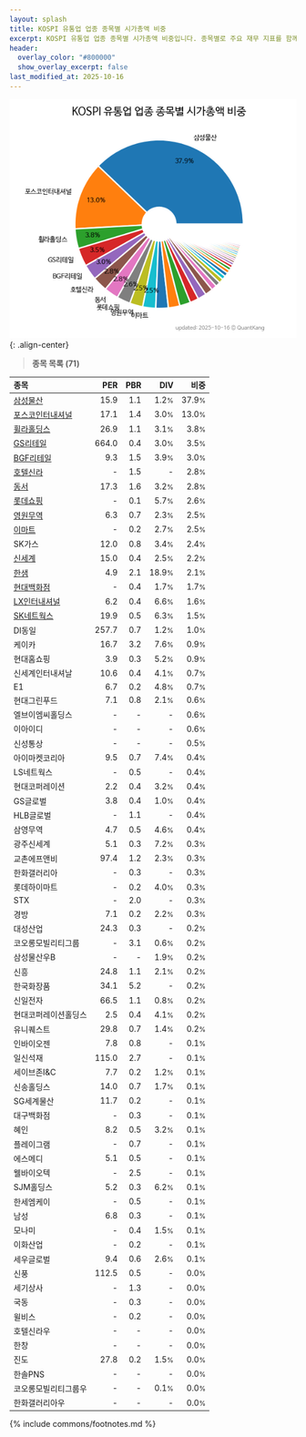 ```yaml
---
layout: splash
title: KOSPI 유통업 업종 종목별 시가총액 비중
excerpt: KOSPI 유통업 업종 종목별 시가총액 비중입니다. 종목별로 주요 재무 지표를 함께 표시합니다.
header:
  overlay_color: "#800000"
  show_overlay_excerpt: false
last_modified_at: 2025-10-16
---
```



![KOSPI 유통업 업종 종목별 시가총액 비중](/stats/sector/images/kospi_업종_유통업_종목.png){: .align-center}


> **종목 목록 (71)**<a id="list"></a>

| **종목** | **PER** | **PBR** | **DIV** | **비중** |
| :------- | ------: | ------: | ------: | -------: |
| [삼성물산](/028260/) | 15.9 | 1.1 | 1.2<small>%</small> | 37.9<small>%</small> |
| [포스코인터내셔널](/047050/) | 17.1 | 1.4 | 3.0<small>%</small> | 13.0<small>%</small> |
| [휠라홀딩스](/081660/) | 26.9 | 1.1 | 3.1<small>%</small> | 3.8<small>%</small> |
| [GS리테일](/007070/) | 664.0 | 0.4 | 3.0<small>%</small> | 3.5<small>%</small> |
| [BGF리테일](/282330/) | 9.3 | 1.5 | 3.9<small>%</small> | 3.0<small>%</small> |
| [호텔신라](/008770/) | - | 1.5 | - | 2.8<small>%</small> |
| [동서](/026960/) | 17.3 | 1.6 | 3.2<small>%</small> | 2.8<small>%</small> |
| [롯데쇼핑](/023530/) | - | 0.1 | 5.7<small>%</small> | 2.6<small>%</small> |
| [영원무역](/111770/) | 6.3 | 0.7 | 2.3<small>%</small> | 2.5<small>%</small> |
| [이마트](/139480/) | - | 0.2 | 2.7<small>%</small> | 2.5<small>%</small> |
| SK가스 | 12.0 | 0.8 | 3.4<small>%</small> | 2.4<small>%</small> |
| [신세계](/004170/) | 15.0 | 0.4 | 2.5<small>%</small> | 2.2<small>%</small> |
| [한샘](/009240/) | 4.9 | 2.1 | 18.9<small>%</small> | 2.1<small>%</small> |
| [현대백화점](/069960/) | - | 0.4 | 1.7<small>%</small> | 1.7<small>%</small> |
| [LX인터내셔널](/001120/) | 6.2 | 0.4 | 6.6<small>%</small> | 1.6<small>%</small> |
| [SK네트웍스](/001740/) | 19.9 | 0.5 | 6.3<small>%</small> | 1.5<small>%</small> |
| DI동일 | 257.7 | 0.7 | 1.2<small>%</small> | 1.0<small>%</small> |
| 케이카 | 16.7 | 3.2 | 7.6<small>%</small> | 0.9<small>%</small> |
| 현대홈쇼핑 | 3.9 | 0.3 | 5.2<small>%</small> | 0.9<small>%</small> |
| 신세계인터내셔날 | 10.6 | 0.4 | 4.1<small>%</small> | 0.7<small>%</small> |
| E1 | 6.7 | 0.2 | 4.8<small>%</small> | 0.7<small>%</small> |
| 현대그린푸드 | 7.1 | 0.8 | 2.1<small>%</small> | 0.6<small>%</small> |
| 엘브이엠씨홀딩스 | - | - | - | 0.6<small>%</small> |
| 이아이디 | - | - | - | 0.6<small>%</small> |
| 신성통상 | - | - | - | 0.5<small>%</small> |
| 아이마켓코리아 | 9.5 | 0.7 | 7.4<small>%</small> | 0.4<small>%</small> |
| LS네트웍스 | - | 0.5 | - | 0.4<small>%</small> |
| 현대코퍼레이션 | 2.2 | 0.4 | 3.2<small>%</small> | 0.4<small>%</small> |
| GS글로벌 | 3.8 | 0.4 | 1.0<small>%</small> | 0.4<small>%</small> |
| HLB글로벌 | - | 1.1 | - | 0.4<small>%</small> |
| 삼영무역 | 4.7 | 0.5 | 4.6<small>%</small> | 0.4<small>%</small> |
| 광주신세계 | 5.1 | 0.3 | 7.2<small>%</small> | 0.3<small>%</small> |
| 교촌에프앤비 | 97.4 | 1.2 | 2.3<small>%</small> | 0.3<small>%</small> |
| 한화갤러리아 | - | 0.3 | - | 0.3<small>%</small> |
| 롯데하이마트 | - | 0.2 | 4.0<small>%</small> | 0.3<small>%</small> |
| STX | - | 2.0 | - | 0.3<small>%</small> |
| 경방 | 7.1 | 0.2 | 2.2<small>%</small> | 0.3<small>%</small> |
| 대성산업 | 24.3 | 0.3 | - | 0.2<small>%</small> |
| 코오롱모빌리티그룹 | - | 3.1 | 0.6<small>%</small> | 0.2<small>%</small> |
| 삼성물산우B | - | - | 1.9<small>%</small> | 0.2<small>%</small> |
| 신흥 | 24.8 | 1.1 | 2.1<small>%</small> | 0.2<small>%</small> |
| 한국화장품 | 34.1 | 5.2 | - | 0.2<small>%</small> |
| 신일전자 | 66.5 | 1.1 | 0.8<small>%</small> | 0.2<small>%</small> |
| 현대코퍼레이션홀딩스 | 2.5 | 0.4 | 4.1<small>%</small> | 0.2<small>%</small> |
| 유니퀘스트 | 29.8 | 0.7 | 1.4<small>%</small> | 0.2<small>%</small> |
| 인바이오젠 | 7.8 | 0.8 | - | 0.1<small>%</small> |
| 일신석재 | 115.0 | 2.7 | - | 0.1<small>%</small> |
| 세이브존I&C | 7.7 | 0.2 | 1.2<small>%</small> | 0.1<small>%</small> |
| 신송홀딩스 | 14.0 | 0.7 | 1.7<small>%</small> | 0.1<small>%</small> |
| SG세계물산 | 11.7 | 0.2 | - | 0.1<small>%</small> |
| 대구백화점 | - | 0.3 | - | 0.1<small>%</small> |
| 혜인 | 8.2 | 0.5 | 3.2<small>%</small> | 0.1<small>%</small> |
| 플레이그램 | - | 0.7 | - | 0.1<small>%</small> |
| 에스메디 | 5.1 | 0.5 | - | 0.1<small>%</small> |
| 웰바이오텍 | - | 2.5 | - | 0.1<small>%</small> |
| SJM홀딩스 | 5.2 | 0.3 | 6.2<small>%</small> | 0.1<small>%</small> |
| 한세엠케이 | - | 0.5 | - | 0.1<small>%</small> |
| 남성 | 6.8 | 0.3 | - | 0.1<small>%</small> |
| 모나미 | - | 0.4 | 1.5<small>%</small> | 0.1<small>%</small> |
| 이화산업 | - | 0.2 | - | 0.1<small>%</small> |
| 세우글로벌 | 9.4 | 0.6 | 2.6<small>%</small> | 0.1<small>%</small> |
| 신풍 | 112.5 | 0.5 | - | 0.0<small>%</small> |
| 세기상사 | - | 1.3 | - | 0.0<small>%</small> |
| 국동 | - | 0.3 | - | 0.0<small>%</small> |
| 윌비스 | - | 0.2 | - | 0.0<small>%</small> |
| 호텔신라우 | - | - | - | 0.0<small>%</small> |
| 한창 | - | - | - | 0.0<small>%</small> |
| 진도 | 27.8 | 0.2 | 1.5<small>%</small> | 0.0<small>%</small> |
| 한솔PNS | - | - | - | 0.0<small>%</small> |
| 코오롱모빌리티그룹우 | - | - | 0.1<small>%</small> | 0.0<small>%</small> |
| 한화갤러리아우 | - | - | - | 0.0<small>%</small> |

{% include commons/footnotes.md %}